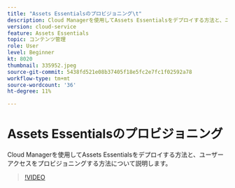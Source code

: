 ```yaml
---
title: "Assets Essentialsのプロビジョニング\t"
description: Cloud Managerを使用してAssets Essentialsをデプロイする方法と、ユーザーアクセスをプロビジョニングする方法について説明します。
version: cloud-service
feature: Assets Essentials
topic: コンテンツ管理
role: User
level: Beginner
kt: 8020
thumbnail: 335952.jpeg
source-git-commit: 5438fd521e08b37405f18e5fc2e7fc1f02592a78
workflow-type: tm+mt
source-wordcount: '36'
ht-degree: 11%

---
```



# Assets Essentialsのプロビジョニング

Cloud Managerを使用してAssets Essentialsをデプロイする方法と、ユーザーアクセスをプロビジョニングする方法について説明します。

>[!VIDEO](https://video.tv.adobe.com/v/335952/?quality=9&learn=on)
